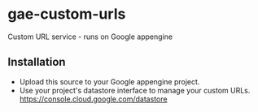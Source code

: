# gae-custom-urls
Custom URL service - runs on Google appengine

## Installation
- Upload this source to your Google appengine project.
- Use your project's datastore interface to manage your custom URLs.
  https://console.cloud.google.com/datastore
